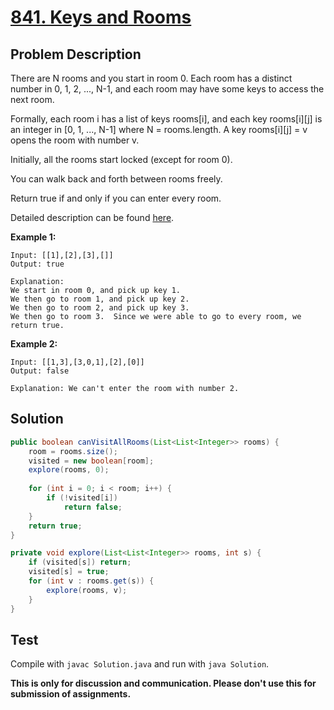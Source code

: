 # [841. Keys and Rooms][title]

## Problem Description

There are N rooms and you start in room 0.  Each room has a distinct number in 0, 1, 2, ..., N-1, and each room may have some keys to access the next room. 

Formally, each room i has a list of keys rooms[i], and each key rooms[i][j] is an integer in [0, 1, ..., N-1] where N = rooms.length.  A key rooms[i][j] = v opens the room with number v.

Initially, all the rooms start locked (except for room 0). 

You can walk back and forth between rooms freely.

Return true if and only if you can enter every room.

Detailed description can be found [here][title].

**Example 1:**

```
Input: [[1],[2],[3],[]]
Output: true

Explanation:  
We start in room 0, and pick up key 1.
We then go to room 1, and pick up key 2.
We then go to room 2, and pick up key 3.
We then go to room 3.  Since we were able to go to every room, we return true.
```

**Example 2:**

```
Input: [[1,3],[3,0,1],[2],[0]]
Output: false

Explanation: We can't enter the room with number 2.
```

## Solution

```java
public boolean canVisitAllRooms(List<List<Integer>> rooms) {
    room = rooms.size();
    visited = new boolean[room];
    explore(rooms, 0);
    
    for (int i = 0; i < room; i++) {
        if (!visited[i])
            return false;
    }
    return true;
}

private void explore(List<List<Integer>> rooms, int s) {
    if (visited[s]) return;
    visited[s] = true;
    for (int v : rooms.get(s)) {
        explore(rooms, v);
    }
}
```

## Test

Compile with `javac Solution.java` and run with `java Solution`.


**This is only for discussion and communication. Please don't use this for submission of assignments.**

[title]: https://leetcode.com/problems/keys-and-rooms/